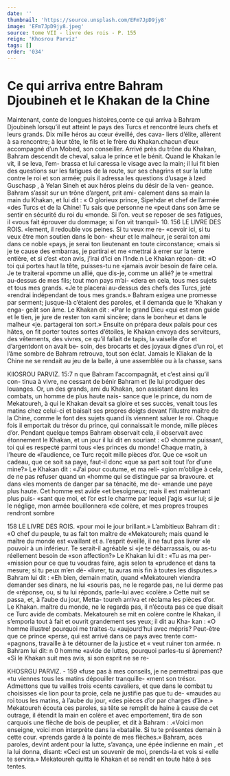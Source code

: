 ```yaml
---
date: ''
thumbnail: 'https://source.unsplash.com/EFm7JpD9jy8'
image: 'EFm7JpD9jy8.jpeg'
source: tome VII - livre des rois - P. 155
reign: 'Khosrou Parviz'
tags: []
order: '034'
---
```


# Ce qui arriva entre Bahram Djoubineh et le Khakan de la Chine

Maintenant, conte de longues histoires,conte ce qui arriva à Bahram Djoubineh lorsqu’il eut atteint
le pays des Turcs et rencontré leurs chefs et leurs grands. Dix mille héros au cœur éveillé, des cava-
liers d’élite, allèrent à sa rencontre; à leur tête, le
fils et le frère du Khakan.chacun d’eux accompagné
d’un Mobed, son conseiller. Arrivé près du trône du Khalran, Bahram descendit de cheval, salua le prince et le bénit. Quand le Khakan le vit, il se leva, l’em- brassa et lui caressa le visage avec la main; il lui fit bien des questions sur les fatigues de la route, sur ses chagrins et sur la lutte contre le roi et son armée; puis il adressa les questions d’usage à Ized Guschasp ,
à Yelan Sineh et aux héros pleins du désir de la ven- geance.
Bahram s’assit sur un trône d’argent, prit ami-
calement dans sa main la main du Khakan, et lui dit : « O glorieux prince, Sipehdar et chef de l’armée
«des Turcs et de la Chine! Tu sais que personne ne «peut dans son âme se sentir en sécurité du roi du «monde. Si l’on. veut se reposer de ses fatigues, il «vous fait éprouver du dommage; si l’on vit tranquil- 10.
156 LE LIVRE DES ROIS.
«lement, il redouble vos peines. Si tu veux me re- «cevoir ici, si tu veux être mon soutien dans le bon- «heur et le malheur, je serai ton ami dans ce noble «pays, je serai ton lieutenant en toute circonstance; «mais si je te cause des embarras, je partirai et me «mettrai à errer sur la terre entière, et si c’est
«ton avis, j’irai d’ici en l’Inde.n Le Khakan répon-
dit: «O toi qui portes haut la tête, puisses-tu ne «jamais avoir besoin de faire cela. Je te traiterai «pomme un allié, que dis-je, comme un allié? je te
«mettrai au-dessus de mes fils; tout mon pays m’ai- «dera en cela, tous mes sujets et tous mes grands. «Je te placerai au-dessus des chefs des Turcs, jeté «rendrai indépendant de tous mes grands.» Bahram exigea une promesse par serment; jusque-là c’étaient
des paroles, et il demanda que le ’Khakan y enga- geât son âme. Le Khakan dit : «Par le grand Dieu «qui est mon guide et le tien, je jure de rester ton «ami sincère; dans le bonheur et dans le malheur «je. partagerai ton sort.»
Ensuite on prépara deux palais pour ces hâtes, on
fit porter toutes sortes d’étoiles, le Khakan envoya des serviteurs, des vêtements, des vivres, ce qu’il fallait
de tapis, la vaiselle d’or et d’argentdont on avait be-
soin, des brocarts et des joyaux dignes d’un roi, et l’âme sombre de Bahram retrouva, tout son éclat.
Jamais le Kliakan de la Chine ne se rendait au jeu de la balle, à une assemblée ou à la chasse, sans

KllOSROU PARVIZ. 15:7 n que Bahram l’accompagnât, et c’est ainsi qu’il con-
tinua à vivre, ne cessant de bénir Bahram et (le lui prodiguer des louanges.
Or, un des grands, ami du Khakan, son assistant dans les combats, un homme de plus haute nais- sance que le prince, du nom de Mekatoureh, à qui le Khakan devait sa gloire et ses succès, venait tous les matins chez celui-ci et baisait ses propres doigts devant l’illustre maître de la Chine, comme le font
des sujets quand ils viennent saluer le roi. Chaque fois il emportait du trésor du prince, qui connaissait
le monde, mille pièces d’or. Pendant quelque temps Bahram observait cela, il observait avec étonnement le Khakan, et un jour il lui dit en souriant : «O «homme puissant, toi qui es respecté parmi tous
«les princes du monde! Chaque matin, à l’heure de «l’audience, ce Turc reçoit mille pièces d’or. Que ce
«soit un cadeau, que ce soit sa paye, faut-il donc «que sa part soit tout l’or d’une mine?»
Le Khakan dit : «J’ai pour coutume, et ma reli-
«gion m’oblige à cela, de ne pas refuser quand un
«homme qui se distingue par sa bravoure. et dans «les moments de danger par sa ténacité, me de- «mande une paye plus haute. Cet homme est avide «et besoigneux; mais il est maintenant plus puis- «sant que moi, et l’or est le charme par lequel j’agis
«sur lui; si je le néglige, mon armée bouillonnera «de colère, et mes propres troupes rendront sombre

158 LE LIVRE DES ROIS.
«pour moi le jour brillant.» L’ambitieux Bahram
dit : «O chef du peuple, tu as fait ton maître de «Mekatoureh; mais quand le maître du monde est «vaillant et a. l’esprit éveillé, il ne faut pas livrer
«le pouvoir à un inférieur. Te serait-il agréable si
«je te débarrassais, ou as-tu réellement besoin de
«son affection?» Le Khakan lui dit : «Tu as ma per- «mission pour ce que tu voudras faire, agis selon ta «prudence et dans ta mesure; si tu peux m’en dé- «livrer, tu auras mis fin à toutes les disputes.» Bahram lui dit : «Eh bien, demain matin, quand «Mekatoureh viendra demander ses dinars, ne lui «souris pas, ne le regarde pas, ne lui derme pas de «réponse, ou, si tu lui réponds, parle-lui avec «colère.»
Cette nuit se passa, et, à l’aube du jour, Metta- toureh arriva et réclama les pièces d’or. Le Khakan.
maître du monde, ne le regarda pas, il n’écouta pas
ce que disait ce Turc avide de combats. Mekatoureh se mit en colère contre le Khakan, il s’emporla tout
à fait et ouvrit grandement ses yeux; il dit au Kha- kan : «O homme illustre! pourquoi me traites-tu «aujourd’hui avec mépris? Peut-être que ce prince «perse, qui est arrivé dans ce pays avec trente com- «pagnons, travaille à te détourner de la justice et
« veut ruiner ton armée. n Bahram lui dit: n 0 homme «avide de luttes, pourquoi parles-tu si âprement? «Si le Khakan suit mes avis, si son esprit ne se re-

KHOSRGU PARVIZ. - 159 «fuse pas à mes conseils, je ne permettrai pas que
«tu viennes tous les matins dépouiller tranquille- «ment son trésor. Admettons que tu vailles trois «cents cavaliers, et que dans le combat tu choisisses «le lion pour ta proie, cela ne justifie pas que tu de-
«maudes au roi tous les matins, à l’aube du jour, «des pièces d’or par charges d’âne.»
Mekatoureh écouta ces paroles, sa tête se remplit de haine à cause de cet outrage, il étendit la main en colère et avec emportement, tira de son carquois une flèche de bois de peuplier, et dit à Bahram :
.«Voici mon enseigne, voici mon interprète dans la «bataille. Si tu te présentes demain à cette cour. «prends garde à la pointe de mes flèches.» Bahram, aces paroles, devint ardent pour la lutte, s’avança, une épée indienne en main , et la lui donna, disant: «Ceci est un souvenir de moi, prends-la et vois si «elle te servira.» Mekatoureh quitta le Khakan et se rendit en toute hâte à ses tentes.
